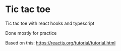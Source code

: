 # Tic tac toe

Tic tac toe with react hooks and typescript

Done mostly for practice

Based on this: https://reactjs.org/tutorial/tutorial.html